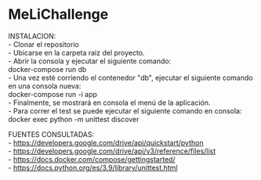 # MeLiChallenge

INSTALACION:  
    - Clonar el repositorio  
    - Ubicarse en la carpeta raiz del proyecto.  
    - Abrir la consola y ejecutar el siguiente comando:  
        docker-compose run db  
    - Una vez esté corriendo el contenedor "db", ejecutar el siguiente comando en una consola nueva:  
        docker-compose run -i app  
    - Finalmente, se mostrará en consola el menú de la aplicación.  
    - Para correr el test se puede ejecutar el siguiente comando en consola:  
        docker exec <container id> python -m unittest discover  

FUENTES CONSULTADAS:  
    - https://developers.google.com/drive/api/quickstart/python  
    - https://developers.google.com/drive/api/v3/reference/files/list  
    - https://docs.docker.com/compose/gettingstarted/  
    - https://docs.python.org/es/3.9/library/unittest.html  
    

